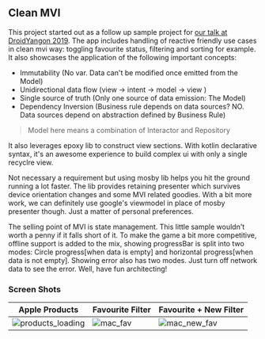 ## Clean MVI
This project started out as a follow up sample project for [our talk at DroidYangon 2019](https://speakerdeck.com/khunzohn/separate-your-concerns-with-clean-mvi). The app includes
handling of reactive friendly use cases in clean mvi way: toggling favourite status, filtering and sorting for example. 
It also showcases the application of the following important concepts:

* Immutability (No var. Data can't be modified once emitted from the Model)
* Unidirectional data flow (view -> intent -> model -> view )
* Single source of truth (Only one source of data emission: The Model)
* Dependency Inversion (Business rule depends on data sources? NO. Data sources depend on abstraction defined by Business Rule)

> Model here means a combination of Interactor and Repository

It also leverages epoxy lib to construct view sections. With kotlin declarative syntax, it's an awesome 
experience to build complex ui with only a single recyclre view.

Not necessary a requirement but using mosby lib helps you hit the ground running a lot faster.
The lib provides retaining presenter which survives device orientation changes and some MVI related goodies.
With a bit more work, we can definitely use google's viewmodel in place of mosby presenter though. Just a matter of personal 
preferences.

The selling point of MVI is state management. This little sample wouldn't worth a penny if it falls short of it. To make the game 
a bit more competitive, offline support is added to the mix, showing progressBar is split into two modes: 
Circle progress[when data is empty] and horizontal progress[when data is not empty]. Showing error also has two modes. 
Just turn off network data to see the error. Well, have fun architecting!

### Screen Shots
Apple Products | Favourite Filter | Favourite + New Filter
----------------------------------|---------------------|--------------------------
![products_loading](https://user-images.githubusercontent.com/9302746/61556580-25534880-aa88-11e9-9f92-e8486bb16ee1.png) | ![mac_fav](https://user-images.githubusercontent.com/9302746/61556531-03f25c80-aa88-11e9-8784-0114392ae626.png) | ![mac_new_fav](https://user-images.githubusercontent.com/9302746/61556539-09e83d80-aa88-11e9-8ba2-502c9671c84e.png)
